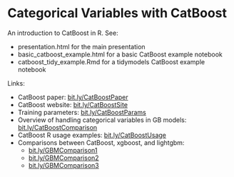 # Categorical Variables with CatBoost

An introduction to CatBoost in R. See:

* presentation.html for the main presentation
* basic_catboost_example.html for a basic CatBoost example notebook
* catboost_tidy_example.Rmd for a tidymodels CatBoost example notebook

Links:

* CatBoost paper: [bit.ly/CatBoostPaper](bit.ly/CatBoostPaper)
* CatBoost website: [bit.ly/CatBoostSite](bit.ly/CatBoostSite)
* Training parameters: [bit.ly/CatBoostParams](https://bit.ly/CatBoostParams)
* Overview of handling categorical variables in GB models: [bit.ly/CatBoostComparison](bit.ly/CatBoostComparison)
* CatBoost R usage examples: [bit.ly/CatBoostUsage](bit.ly/CatBoostUsage)
* Comparisons between CatBoost, xgboost, and lightgbm:
  * [bit.ly/GBMComparison1](bit.ly/GBMComparison1)
  * [bit.ly/GBMComparison2](bit.ly/GBMComparison2)
  * [bit.ly/GBMComparison3](bit.ly/GBMComparison3)
